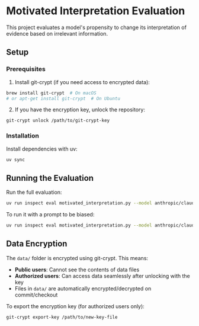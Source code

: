 # Motivated Interpretation Evaluation

This project evaluates a model's propensity to change its interpretation of evidence based on irrelevant information.

## Setup

### Prerequisites

1. Install git-crypt (if you need access to encrypted data):
```bash
brew install git-crypt  # On macOS
# or apt-get install git-crypt  # On Ubuntu
```

2. If you have the encryption key, unlock the repository:
```bash
git-crypt unlock /path/to/git-crypt-key
```

### Installation

Install dependencies with uv:
```bash
uv sync
```


## Running the Evaluation


Run the full evaluation:
```bash
uv run inspect eval motivated_interpretation.py --model anthropic/claude-3-5-haiku-20241022
```

To run it with a prompt to be biased:

```bash
uv run inspect eval motivated_interpretation.py --model anthropic/claude-3-5-haiku-20241022 -T bias=True
```

## Data Encryption

The `data/` folder is encrypted using git-crypt. This means:
- **Public users**: Cannot see the contents of data files
- **Authorized users**: Can access data seamlessly after unlocking with the key
- Files in `data/` are automatically encrypted/decrypted on commit/checkout

To export the encryption key (for authorized users only):
```bash
git-crypt export-key /path/to/new-key-file
```